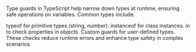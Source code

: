 Type guards in TypeScript help narrow down types at runtime, ensuring safe operations on variables. Common types include:

typeof for primitive types (string, number).
instanceof for class instances.
in to check properties in objects.
Custom guards for user-defined types. These checks reduce runtime errors and enhance type safety in complex scenarios.